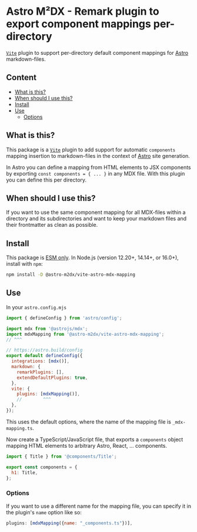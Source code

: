 # Astro M²DX - Remark plugin to export component mappings per-directory

[`Vite`](https://vitejs.dev/guide/api-plugin.html) plugin to support per-directory default component mappings for [Astro](https://docs.astro.build/en/reference/configuration-reference/#vite) markdown-files.

## Content <!-- omit in toc -->

- [What is this?](#what-is-this)
- [When should I use this?](#when-should-i-use-this)
- [Install](#install)
- [Use](#use)
  - [Options](#options)

## What is this?

This package is a [`Vite`](https://vitejs.dev/guide/api-plugin.html) plugin to add support for automatic `components` mapping insertion to markdown-files in the context of [Astro](https://docs.astro.build/en/guides/integrations-guide/mdx) site generation.

In Astro you can define a mapping from HTML elements to JSX components by exporting `const components = { ... }` in any MDX file. With this plugin you can define this per directory.

## When should I use this?

If you want to use the same component mapping for all MDX-files within a directory and its subdirectories and want to keep your markdown files and their frontmatter as clean as possible.

## Install

This package is [ESM only](https://gist.github.com/sindresorhus/a39789f98801d908bbc7ff3ecc99d99c).
In Node.js (version 12.20+, 14.14+, or 16.0+), install with `npm`:

```sh
npm install -D @astro-m2dx/vite-astro-mdx-mapping
```

## Use

In your `astro.config.mjs`

```js
import { defineConfig } from 'astro/config';

import mdx from '@astrojs/mdx';
import mdxMapping from '@astro-m2dx/vite-astro-mdx-mapping';
// ^^^

// https://astro.build/config
export default defineConfig({
  integrations: [mdx()],
  markdown: {
    remarkPlugins: [],
    extendDefaultPlugins: true,
  },
  vite: {
    plugins: [mdxMapping()],
    //        ^^^
  },
});
```

This uses the default options, where the name of the mapping file is `_mdx-mapping.ts`.

Now create a TypeScript/JavaScript file, that exports a `components` object mapping HTML elements to arbitrary Astro, React, ... components.

```js
import { Title } from '@components/Title';

export const components = {
  h1: Title,
};
```

### Options

If you want to use a different name for the mapping file, you can specify it in the plugin's `name` option like so:

```js
plugins: [mdxMapping({name: "_components.ts"})],
```
